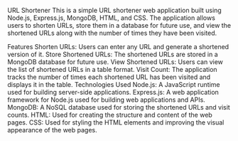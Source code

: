 URL Shortener
This is a simple URL shortener web application built using Node.js, Express.js, MongoDB, HTML, and CSS. The application allows users to shorten URLs, store them in a database for future use, and view the shortened URLs along with the number of times they have been visited.

Features
Shorten URLs: Users can enter any URL and generate a shortened version of it.
Store Shortened URLs: The shortened URLs are stored in a MongoDB database for future use.
View Shortened URLs: Users can view the list of shortened URLs in a table format.
Visit Count: The application tracks the number of times each shortened URL has been visited and displays it in the table.
Technologies Used
Node.js: A JavaScript runtime used for building server-side applications.
Express.js: A web application framework for Node.js used for building web applications and APIs.
MongoDB: A NoSQL database used for storing the shortened URLs and visit counts.
HTML: Used for creating the structure and content of the web pages.
CSS: Used for styling the HTML elements and improving the visual appearance of the web pages.
